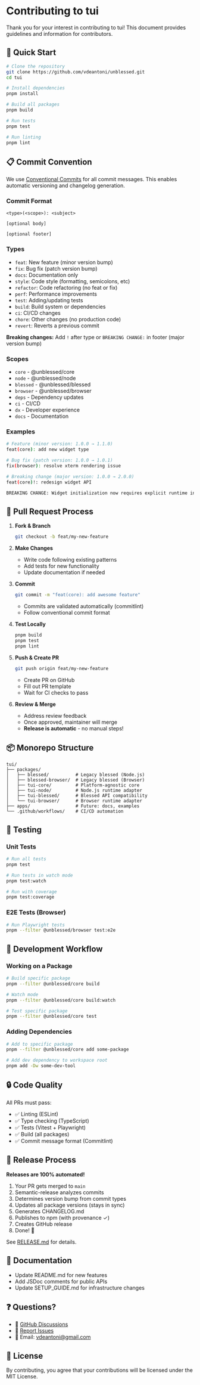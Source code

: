 # Contributing to tui

Thank you for your interest in contributing to tui! This document provides guidelines and information for contributors.

## 🚀 Quick Start

```bash
# Clone the repository
git clone https://github.com/vdeantoni/unblessed.git
cd tui

# Install dependencies
pnpm install

# Build all packages
pnpm build

# Run tests
pnpm test

# Run linting
pnpm lint
```

## 📋 Commit Convention

We use [Conventional Commits](https://www.conventionalcommits.org/) for all commit messages. This enables automatic versioning and changelog generation.

### Commit Format

```
<type>(<scope>): <subject>

[optional body]

[optional footer]
```

### Types

- `feat`: New feature (minor version bump)
- `fix`: Bug fix (patch version bump)
- `docs`: Documentation only
- `style`: Code style (formatting, semicolons, etc)
- `refactor`: Code refactoring (no feat or fix)
- `perf`: Performance improvements
- `test`: Adding/updating tests
- `build`: Build system or dependencies
- `ci`: CI/CD changes
- `chore`: Other changes (no production code)
- `revert`: Reverts a previous commit

**Breaking changes:** Add `!` after type or `BREAKING CHANGE:` in footer (major version bump)

### Scopes

- `core` - @unblessed/core
- `node` - @unblessed/node
- `blessed` - @unblessed/blessed
- `browser` - @unblessed/browser
- `deps` - Dependency updates
- `ci` - CI/CD
- `dx` - Developer experience
- `docs` - Documentation

### Examples

```bash
# Feature (minor version: 1.0.0 → 1.1.0)
feat(core): add new widget type

# Bug fix (patch version: 1.0.0 → 1.0.1)
fix(browser): resolve xterm rendering issue

# Breaking change (major version: 1.0.0 → 2.0.0)
feat(core)!: redesign widget API

BREAKING CHANGE: Widget initialization now requires explicit runtime injection
```

## 🔄 Pull Request Process

1. **Fork & Branch**
   ```bash
   git checkout -b feat/my-new-feature
   ```

2. **Make Changes**
   - Write code following existing patterns
   - Add tests for new functionality
   - Update documentation if needed

3. **Commit**
   ```bash
   git commit -m "feat(core): add awesome feature"
   ```
   - Commits are validated automatically (commitlint)
   - Follow conventional commit format

4. **Test Locally**
   ```bash
   pnpm build
   pnpm test
   pnpm lint
   ```

5. **Push & Create PR**
   ```bash
   git push origin feat/my-new-feature
   ```
   - Create PR on GitHub
   - Fill out PR template
   - Wait for CI checks to pass

6. **Review & Merge**
   - Address review feedback
   - Once approved, maintainer will merge
   - **Release is automatic** - no manual steps!

## 📦 Monorepo Structure

```
tui/
├── packages/
│   ├── blessed/          # Legacy blessed (Node.js)
│   ├── blessed-browser/  # Legacy blessed (Browser)
│   ├── tui-core/         # Platform-agnostic core
│   ├── tui-node/         # Node.js runtime adapter
│   ├── tui-blessed/      # Blessed API compatibility
│   └── tui-browser/      # Browser runtime adapter
├── apps/                 # Future: docs, examples
└── .github/workflows/    # CI/CD automation
```

## 🧪 Testing

### Unit Tests
```bash
# Run all tests
pnpm test

# Run tests in watch mode
pnpm test:watch

# Run with coverage
pnpm test:coverage
```

### E2E Tests (Browser)
```bash
# Run Playwright tests
pnpm --filter @unblessed/browser test:e2e
```

## 🎯 Development Workflow

### Working on a Package

```bash
# Build specific package
pnpm --filter @unblessed/core build

# Watch mode
pnpm --filter @unblessed/core build:watch

# Test specific package
pnpm --filter @unblessed/core test
```

### Adding Dependencies

```bash
# Add to specific package
pnpm --filter @unblessed/core add some-package

# Add dev dependency to workspace root
pnpm add -Dw some-dev-tool
```

## 🔒 Code Quality

All PRs must pass:
- ✅ Linting (ESLint)
- ✅ Type checking (TypeScript)
- ✅ Tests (Vitest + Playwright)
- ✅ Build (all packages)
- ✅ Commit message format (Commitlint)

## 🚢 Release Process

**Releases are 100% automated!**

1. Your PR gets merged to `main`
2. Semantic-release analyzes commits
3. Determines version bump from commit types
4. Updates all package versions (stays in sync)
5. Generates CHANGELOG.md
6. Publishes to npm (with provenance ✓)
7. Creates GitHub release
8. Done! 🎉

See [RELEASE.md](./RELEASE.md) for details.

## 📝 Documentation

- Update README.md for new features
- Add JSDoc comments for public APIs
- Update SETUP_GUIDE.md for infrastructure changes

## ❓ Questions?

- 💬 [GitHub Discussions](https://github.com/vdeantoni/unblessed/discussions)
- 🐛 [Report Issues](https://github.com/vdeantoni/unblessed/issues)
- 📧 Email: vdeantoni@gmail.com

## 📜 License

By contributing, you agree that your contributions will be licensed under the MIT License.
